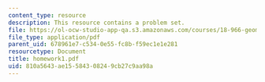 ```yaml
---
content_type: resource
description: This resource contains a problem set.
file: https://ol-ocw-studio-app-qa.s3.amazonaws.com/courses/18-966-geometry-of-manifolds-spring-2007/810a5643ae15584308249cb27c9aa98a_homework1.pdf
file_type: application/pdf
parent_uid: 678961e7-c534-0e55-fc8b-f59ec1e1e281
resourcetype: Document
title: homework1.pdf
uid: 810a5643-ae15-5843-0824-9cb27c9aa98a
---
```

